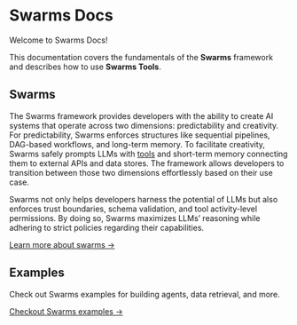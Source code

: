 # Swarms Docs

Welcome to Swarms Docs!

This documentation covers the fundamentals of the **Swarms** framework and describes how to use **Swarms Tools**.

## Swarms

The Swarms framework provides developers with the ability to create AI systems that operate across two dimensions: predictability and creativity. For predictability, Swarms enforces structures like sequential pipelines, DAG-based workflows, and long-term memory. To facilitate creativity, Swarms safely prompts LLMs with [tools](https://github.com/swarms-ai/swarms-tools) and short-term memory connecting them to external APIs and data stores. The framework allows developers to transition between those two dimensions effortlessly based on their use case.

Swarms not only helps developers harness the potential of LLMs but also enforces trust boundaries, schema validation, and tool activity-level permissions. By doing so, Swarms maximizes LLMs’ reasoning while adhering to strict policies regarding their capabilities.

[Learn more about swarms →](swarms-framework/)


## Examples

Check out Swarms examples for building agents, data retrieval, and more.

[Checkout Swarms examples →](examples/)
